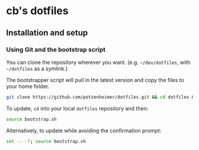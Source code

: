 # cb's dotfiles
## Installation and setup

### Using Git and the bootstrap script

You can clone the repository wherever you want. (e.g. `~/dev/dotfiles`, with `~/dotfiles` as a symlink.)

The bootstrapper script will pull in the latest version and copy the files to your home folder.

```bash
git clone https://github.com/potzenheimer/dotfiles.git && cd dotfiles && source bootstrap.sh
```

To update, `cd` into your local `dotfiles` repository and then:

```bash
source bootstrap.sh
```

Alternatively, to update while avoiding the confirmation prompt:

```bash
set -- -f; source bootstrap.sh
```
